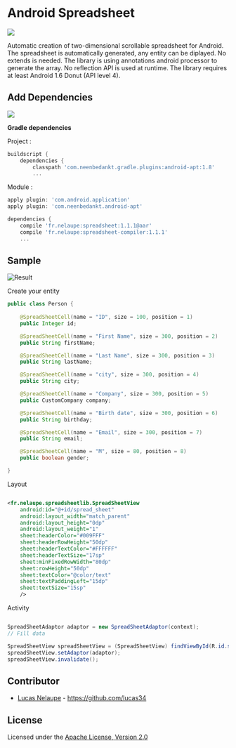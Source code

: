 # Android Spreadsheet

<img src='https://travis-ci.org/lucas34/android-spreadsheet-lib.svg?branch=master'>

Automatic creation of two-dimensional scrollable spreadsheet for Android.
The spreadsheet is automatically generated, any entity can be diplayed. No extends is needed. The library is using annotations android processor to generate the array. No reflection API is used at runtime. 
The library requires at least Android 1.6 Donut (API level 4).

## Add Dependencies

<a href='http://search.maven.org/#search%7Cga%7C1%7Cg%3A%22fr.nelaupe%22%20AND%20a%3A%22spreadsheet%22'><img src='http://img.shields.io/maven-central/v/fr.nelaupe/spreadsheet.svg'></a>

**Gradle dependencies**

Project :
``` groovy
buildscript {
    dependencies {
        classpath 'com.neenbedankt.gradle.plugins:android-apt:1.8'
        ...
```

Module :
``` groovy
apply plugin: 'com.android.application'
apply plugin: 'com.neenbedankt.android-apt'

dependencies {
    compile 'fr.nelaupe:spreadsheet:1.1.1@aar'
    compile 'fr.nelaupe:spreadsheet-compiler:1.1.1'
    ...
```

## Sample

![Result](https://github.com/lucas34/android-spreadsheet-lib/blob/master/image/sample.gif)

Create your entity

``` java
public class Person {
	
    @SpreadSheetCell(name = "ID", size = 100, position = 1)
    public Integer id;

    @SpreadSheetCell(name = "First Name", size = 300, position = 2)
    public String firstName;

    @SpreadSheetCell(name = "Last Name", size = 300, position = 3)
    public String lastName;

    @SpreadSheetCell(name = "city", size = 300, position = 4)
    public String city;

    @SpreadSheetCell(name = "Company", size = 300, position = 5)
    public CustomCompany company;

    @SpreadSheetCell(name = "Birth date", size = 300, position = 6)
    public String birthday;

    @SpreadSheetCell(name = "Email", size = 300, position = 7)
    public String email;

    @SpreadSheetCell(name = "M", size = 80, position = 8)
    public boolean gender;

}

```

Layout
``` xml

<fr.nelaupe.spreadsheetlib.SpreadSheetView
	android:id="@+id/spread_sheet"
    android:layout_width="match_parent"
    android:layout_height="0dp"
    android:layout_weight="1"
    sheet:headerColor="#009FFF"
    sheet:headerRowHeight="50dp"
    sheet:headerTextColor="#FFFFFF"
    sheet:headerTextSize="17sp"
    sheet:minFixedRowWidth="80dp"
    sheet:rowHeight="50dp"
    sheet:textColor="@color/text"
    sheet:textPaddingLeft="15dp"
    sheet:textSize="15sp"
    />
```

Activity 

``` java

SpreadSheetAdaptor adaptor = new SpreadSheetAdaptor(context);
// Fill data

SpreadSheetView spreadSheetView = (SpreadSheetView) findViewById(R.id.spread_sheet);
spreadSheetView.setAdaptor(adaptor);
spreadSheetView.invalidate();

```


## Contributor

* [Lucas Nelaupe](http://www.lucas-nelaupe.fr/) - <https://github.com/lucas34>

## License

Licensed under the [Apache License, Version 2.0](http://www.apache.org/licenses/LICENSE-2.0.html)
